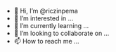 - 👋 Hi, I’m @riczinpema
- 👀 I’m interested in ...
- 🌱 I’m currently learning ...
- 💞️ I’m looking to collaborate on ...
- 📫 How to reach me ...

<!---
riczinpema/riczinpema is a ✨ special ✨ repository because its `README.md` (this file) appears on your GitHub profile.
You can click the Preview link to take a look at your changes.
--->
